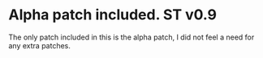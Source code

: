# Alpha patch included. ST v0.9

The only patch included in this is the alpha patch, I did not feel a need for any extra patches.
